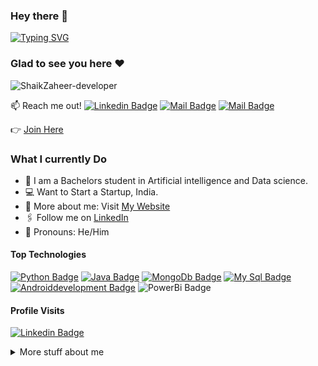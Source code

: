 ### Hey there :wave:
[![Typing SVG](https://readme-typing-svg.herokuapp.com?color=%2336BCF7&lines=This+is+Shaik+Zaheer)](https://git.io/typing-svg)
### Glad to see you here :heart:
<p align="left"> <img src="https://komarev.com/ghpvc/?username=ShaikZaheer-developer&label=Views&color=blue&style=plastic" alt="ShaikZaheer-developer" /> </p>

:mailbox: Reach me out!
 [![Linkedin Badge](https://img.shields.io/badge/-Zaheer-0e76a8?style=flat&labelColor=0e76a8&logo=linkedin&logoColor=white)](https://www.linkedin.com/in/shaik-zaheer-220aab211) [![Mail Badge](https://img.shields.io/badge/-@Shaikzaheer-e84393?style=flat&labelColor=e84393&logo=instagram&logoColor=white)](https://instagram.com/zaheerpersonal_) [![Mail Badge](https://img.shields.io/badge/-Zaheer-c0392b?style=flat&labelColor=c0392b&logo=gmail&logoColor=white)](mailto:zaheershaik97042@gmail.com)

👉 [Join Here](https://www.linkedin.com/in/shaik-zaheer-220aab211)


<!-- TODO: Add last video link -->

### What I currently Do

- 🏢 I am a Bachelors student in Artificial intelligence and Data science.
- 💻 Want to Start a Startup, India.
- 🙋‍ More about me: Visit [My Website](https://zaheerportfolio2023.netlify.app/) 
- 🖇 Follow me on [LinkedIn](https://www.linkedin.com/in/shaik-zaheer-220aab211) 
- 👯 Pronouns: He/Him


#### Top Technologies

<!-- TODO: Make technologies links takes you to repositories -->

[![Python Badge](https://img.shields.io/badge/-Python-61DBFB?style=for-the-badge&labelColor=black&logo=python&logoColor=61DBFB)](#) [![Java Badge](https://img.shields.io/badge/-Java-F0DB4F?style=for-the-badge&labelColor=black&logo=javascript&logoColor=F0DB4F)](#) [![MongoDb Badge](https://img.shields.io/badge/-MongoDb-007acc?style=for-the-badge&labelColor=black&logo=MongoDb&logoColor=007acc)](#) [![My Sql Badge](https://img.shields.io/badge/-MySql-3C873A?style=for-the-badge&labelColor=black&logo=MySql&logoColor=3C873A)](#) [![Androiddevelopment Badge](https://img.shields.io/badge/-Android-e535ab?style=for-the-badge&labelColor=black&logo=Android&logoColor=e535ab)](#)  ![PowerBi Badge](https://img.shields.io/badge/-PowerBi-dafafe?style=for-the-badge&labelColor=black&logo=PowerBi&logoColor=8deaf5)


#### Profile Visits 

[![Linkedin Badge](https://img.shields.io/badge/-Zaheer-0e76a8?style=flat&labelColor=0e76a8&logo=linkedin&logoColor=white)](https://www.linkedin.com/in/shaik-zaheer-220aab211)

<details>
<summary>
  More stuff about me
</summary>

<br >

I love coding and I strongly believe that technology can greatly help in solving day to day problems, thereby creates a significant impact in transforming the lives of the people. I am interested in working on challenging and real-time projects.

During free times, I like working on personal projects providing creative solutions to day to day problems. Recently, I worked on Face Recognition projects and I finished it. And also I have some project ideas which includes new technologies like cloud computing , Artificial intelligence , Machine learning and deep learning.!

### :fire: My Stats :

[![GitHub Streak](http://github-readme-streak-stats.herokuapp.com?user=ShaikZaheer-developer&theme=dark&background=000000)](https://git.io/streak-stats)


<!--END_SECTION:waka-->

